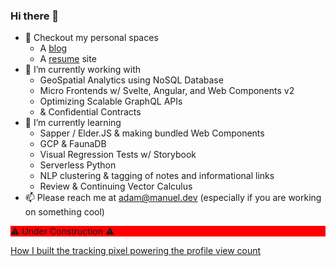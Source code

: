 ### Hi there 👋

- 🌌 Checkout my personal spaces
  - A [blog](https://blog.manuel.dev)
  - A [resume](https://adam.manuel.dev) site
- 🔭 I’m currently working with
  - GeoSpatial Analytics using NoSQL Database
  - Micro Frontends w/ Svelte, Angular, and Web Components v2
  - Optimizing Scalable GraphQL APIs
  - & Confidential Contracts
- 🌱 I’m currently learning 
  - Sapper / Elder.JS & making bundled Web Components
  - GCP & FaunaDB
  - Visual Regression Tests w/ Storybook
  - Serverless Python
  - NLP clustering & tagging of notes and informational links 
  - Review & Continuing Vector Calculus
- 📫 Please reach me at adam@manuel.dev (especially if you are working on something cool)

<p style="background: red"> ⚠ Under Construction ⚠ </p>

[How I built the tracking pixel powering the profile view count](http://manuel.dev/blog/serverless-pixel)
